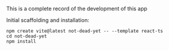 This is a complete record of the development of this app

Initial scaffolding and installation:

```
npm create vite@latest not-dead-yet -- --template react-ts
cd not-dead-yet 
npm install
```


